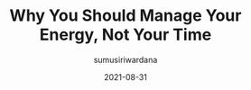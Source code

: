 ---
author: sumusiriwardana
date: 2021-08-31
publisher: thepracticaldev
tags:
  - career
  - meta
target_url: https://dev.to/sumusiriwardana/why-you-should-manage-your-energy-not-your-time-3p1l
title: Why You Should Manage Your Energy, Not Your Time
---